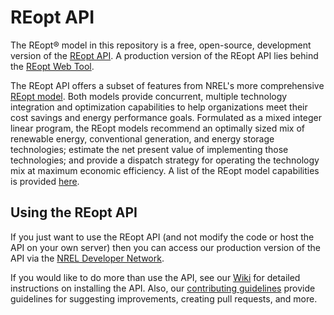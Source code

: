 REopt API
=========
The REopt® model in this repository is a free, open-source, development version of the [REopt API](https://developer.nrel.gov/docs/energy-optimization/reopt-v1/). A production version of the REopt API lies behind the [REopt Web Tool](https://reopt.nrel.gov/tool).

The REopt API offers a subset of features from NREL's more comprehensive [REopt model](https://reopt.nrel.gov/about/).
Both models provide concurrent, multiple technology integration and optimization capabilities to help organizations meet their cost savings and energy performance goals. Formulated as a mixed integer linear program, the REopt models recommend an optimally sized mix of renewable energy, conventional generation, and energy storage technologies; estimate the net present value of implementing those technologies; and provide a dispatch strategy for operating the technology mix at maximum economic efficiency. A list of the REopt model capabilities is provided [here](https://reopt.nrel.gov/about/capabilities.html).


## Using the REopt API
If you just want to use the REopt API (and not modify the code or host the API on your own server) then you can access our production version of the API via the [NREL Developer Network](https://developer.nrel.gov/docs/energy-optimization/reopt-v1/). 

If you would like to do more than use the API, see our [Wiki](https://github.com/NREL/reopt_api/wiki) for detailed instructions on installing the API. Also, our [contributing guidelines](https://github.com/NREL/reopt_api/blob/develop/CONTRIBUTING.md) provide guidelines for suggesting improvements, creating pull requests, and more.
